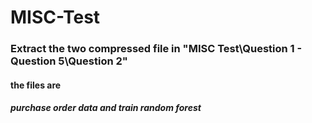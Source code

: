 # MISC-Test

### Extract the two compressed file in "MISC Test\Question 1 - Question 5\Question 2"
#### the files are
##### purchase order data and train random forest